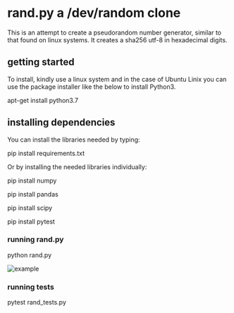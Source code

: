 
# rand.py a /dev/random clone

This is an attempt to create a pseudorandom number generator, similar to that
found on linux systems. It creates a sha256 utf-8 in hexadecimal digits.

## getting started

To install, kindly use a linux system and in the case of Ubuntu Linix
you can use the package installer like the below to install Python3.

apt-get install python3.7

## installing dependencies

You can install the libraries needed by typing:

pip install requirements.txt

Or by installing the needed libraries individually:


pip install numpy

pip install pandas

pip install scipy

pip install pytest

### running rand.py

python rand.py


![example](https://i.imgur.com/bcJrRg5.png)

### running tests
pytest rand_tests.py


